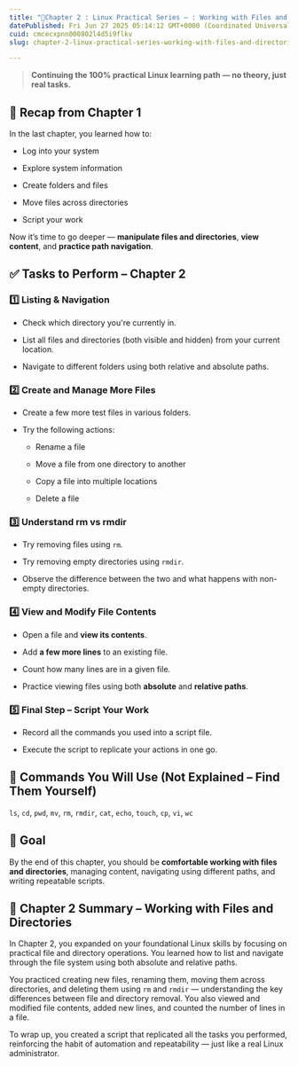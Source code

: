 ```yaml
---
title: "🧱Chapter 2 : Linux Practical Series – : Working with Files and Directories"
datePublished: Fri Jun 27 2025 05:14:12 GMT+0000 (Coordinated Universal Time)
cuid: cmcecxpnn000802l4d5i9flkv
slug: chapter-2-linux-practical-series-working-with-files-and-directories

---
```


> **Continuing the 100% practical Linux learning path — no theory, just real tasks.**

## 🔁 Recap from Chapter 1

In the last chapter, you learned how to:

* Log into your system
    
* Explore system information
    
* Create folders and files
    
* Move files across directories
    
* Script your work
    

Now it’s time to go deeper — **manipulate files and directories**, **view content**, and **practice path navigation**.

## ✅ **Tasks to Perform – Chapter 2**

### 1️⃣ Listing & Navigation

* Check which directory you're currently in.
    
* List all files and directories (both visible and hidden) from your current location.
    
* Navigate to different folders using both relative and absolute paths.
    

### 2️⃣ Create and Manage More Files

* Create a few more test files in various folders.
    
* Try the following actions:
    
    * Rename a file
        
    * Move a file from one directory to another
        
    * Copy a file into multiple locations
        
    * Delete a file
        

### 3️⃣ Understand rm vs rmdir

* Try removing files using `rm`.
    
* Try removing empty directories using `rmdir`.
    
* Observe the difference between the two and what happens with non-empty directories.
    

### 4️⃣ View and Modify File Contents

* Open a file and **view its contents**.
    
* Add **a few more lines** to an existing file.
    
* Count how many lines are in a given file.
    
* Practice viewing files using both **absolute** and **relative paths**.
    

### 5️⃣ Final Step – Script Your Work

* Record all the commands you used into a script file.
    
* Execute the script to replicate your actions in one go.
    

## 📌 Commands You Will Use (Not Explained – Find Them Yourself)

`ls`, `cd`, `pwd`, `mv`, `rm`, `rmdir`, `cat`, `echo`, `touch`, `cp`, `vi`, `wc`

## 🧠 Goal

By the end of this chapter, you should be **comfortable working with files and directories**, managing content, navigating using different paths, and writing repeatable scripts.

## 📝 **Chapter 2 Summary – Working with Files and Directories**

In Chapter 2, you expanded on your foundational Linux skills by focusing on practical file and directory operations. You learned how to list and navigate through the file system using both absolute and relative paths.

You practiced creating new files, renaming them, moving them across directories, and deleting them using `rm` and `rmdir` — understanding the key differences between file and directory removal. You also viewed and modified file contents, added new lines, and counted the number of lines in a file.

To wrap up, you created a script that replicated all the tasks you performed, reinforcing the habit of automation and repeatability — just like a real Linux administrator.